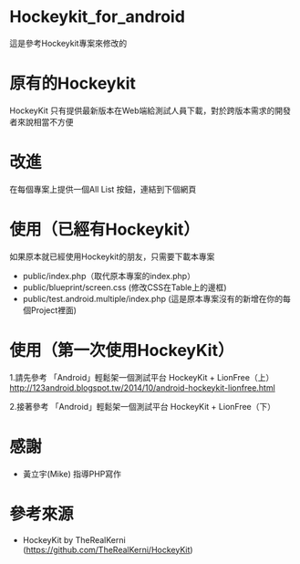 Hockeykit_for_android
====================

這是參考Hockeykit專案來修改的

# 原有的Hockeykit
HockeyKit 只有提供最新版本在Web端給測試人員下載，對於跨版本需求的開發者來說相當不方便

# 改進
在每個專案上提供一個All List 按鈕，連結到下個網頁

# 使用（已經有Hockeykit）
如果原本就已經使用Hockeykit的朋友，只需要下載本專案
* public/index.php（取代原本專案的index.php）
* public/blueprint/screen.css (修改CSS在Table上的邊框)
* public/test.android.multiple/index.php (這是原本專案沒有的新增在你的每個Project裡面)

# 使用（第一次使用HockeyKit）
1.請先參考 
「Android」輕鬆架一個測試平台 HockeyKit + LionFree（上）
http://123android.blogspot.tw/2014/10/android-hockeykit-lionfree.html

2.接著參考
「Android」輕鬆架一個測試平台 HockeyKit + LionFree（下）


# 感謝
* 黃立宇(Mike) 指導PHP寫作

# 參考來源
* HockeyKit by TheRealKerni (https://github.com/TheRealKerni/HockeyKit)
